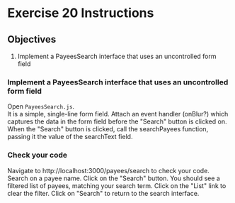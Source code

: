 # Exercise 20 Instructions
## Objectives
1) Implement a PayeesSearch interface that uses an uncontrolled form field

### Implement a PayeesSearch interface that uses an uncontrolled form field
Open `PayeesSearch.js`.  
It is a simple, single-line form field. Attach an event handler (onBlur?) which captures
the data in the form field before the "Search" button is clicked on.  
When the "Search" button is clicked, call the searchPayees function, passing it
the value of the searchText field.  


### Check your code
Navigate to http://localhost:3000/payees/search to check your code. Search on a payee name.
Click on the "Search" button. You should see a filtered list of payees, matching your
search term. Click on the "List" link to clear the filter. Click on "Search" to return
to the search interface. 